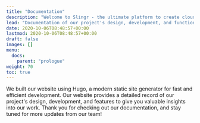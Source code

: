 ```yaml
---
title: "Documentation"
description: "Welcome to Slingr - the ultimate platform to create cloud apps that integrate with other SaaS solutions seamlessly! If you're wondering what Slingr is, then look no further. "
lead: "Documentation of our project's design, development, and functionality."
date: 2020-10-06T08:48:57+00:00
lastmod: 2020-10-06T08:48:57+00:00
draft: false
images: []
menu:
  docs:
    parent: "prologue"
weight: 70
toc: true
---
```


We built our website using Hugo, a modern static site generator for fast and efficient development. Our website provides a detailed record of our project's design, development, and features to give you valuable insights into our work. Thank you for checking out our documentation, and stay tuned for more updates from our team!



